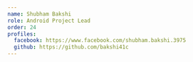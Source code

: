 ```yaml
---
name: Shubham Bakshi
role: Android Project Lead
order: 24
profiles:
  facebook: https://www.facebook.com/shubham.bakshi.3975
  github: https://github.com/bakshi41c
---
```

